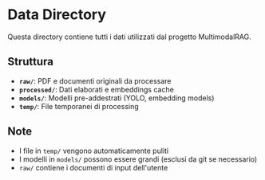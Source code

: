 # Data Directory

Questa directory contiene tutti i dati utilizzati dal progetto MultimodalRAG.

## Struttura

- **`raw/`**: PDF e documenti originali da processare
- **`processed/`**: Dati elaborati e embeddings cache
- **`models/`**: Modelli pre-addestrati (YOLO, embedding models)
- **`temp/`**: File temporanei di processing

## Note

- I file in `temp/` vengono automaticamente puliti
- I modelli in `models/` possono essere grandi (esclusi da git se necessario)
- `raw/` contiene i documenti di input dell'utente
